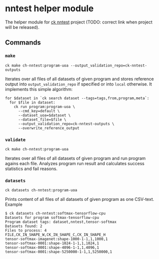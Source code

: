# nntest helper module

The helper module for [ck nntest](https://github.com/dividiti/ck-acl-private) project (TODO: correct link when project will be released).

## Commands

### `make`
```
ck make ch-nntest:program-uoa --output_validation_repo=ck-nntest-outputs
```
Iterates over all files of all datasets of given program and stores reference output into `output_validation_repo` if specified or into `local` otherwise. It implements this simple algorithm:
```
for $dataset in `ck search dataset --tags=tags,from,program,meta`:
  for $file in dataset:
    ck run program:program-uoa \
      --cmd_key=default \
      --dataset_uoa=$dataset \
      --dataset_file=$file \
      --output_validation_repo=ck-nntest-outputs \
      --overwrite_reference_output
```

### `validate`
```
ck make ch-nntest:program-uoa
```
Iterates over all files of all datasets of given program and run program agains each file. Analyzes program run result and calculates success statistics and fail reasons.

### `datasets`
```
ck datasets ch-nntest:program-uoa
```
Prints content of all files of all datasets of given program as one CSV-text.
Example
```
$ ck datasets ch-nntest:softmax-tensorflow-cpu
Datasets for program softmax-tensorflow-cpu
Program dataset tags: dataset,nntest,tensor-softmax
Datasets found: 2
Files to process: 4
FILE,CK_IN_SHAPE_W,CK_IN_SHAPE_C,CK_IN_SHAPE_H
tensor-softmax-imagenet:shape-1000-1-1,1,1000,1
tensor-softmax-0001:shape-1024-1-1,1,1024,1
tensor-softmax-0001:shape-4096-1-1,1,4096,1
tensor-softmax-0001:shape-5250000-1-1,1,5250000,1
```